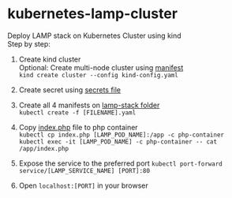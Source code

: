 # kubernetes-lamp-cluster
Deploy LAMP stack on Kubernetes Cluster using kind <br>
Step by step:

1. Create kind cluster <br>
Optional: Create multi-node cluster using [manifest](kind-config.yaml) <br>
```kind create cluster --config kind-config.yaml```

2. Create secret using [secrets file](secrets)

3. Create all 4 manifests on [lamp-stack folder](lamp-stack) <br>
```kubectl create -f [FILENAME].yaml```

4. Copy [index.php](index.php) file to php container <br>
```kubectl cp index.php [LAMP_POD_NAME]:/app -c php-container``` <br>
```kubectl exec -it [LAMP_POD_NAME] -c php-container -- cat /app/index.php```

5. Expose the service to the preferred port
```kubectl port-forward service/[LAMP_SERVICE_NAME] [PORT]:80```

6. Open ```localhost:[PORT]``` in your browser
